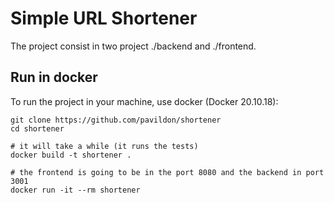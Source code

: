 # Simple URL Shortener

The project consist in two project ./backend and ./frontend.

## Run in docker

To run the project in your machine, use docker (Docker 20.10.18):

```
git clone https://github.com/pavildon/shortener
cd shortener

# it will take a while (it runs the tests)
docker build -t shortener .

# the frontend is going to be in the port 8080 and the backend in port 3001
docker run -it --rm shortener
```
